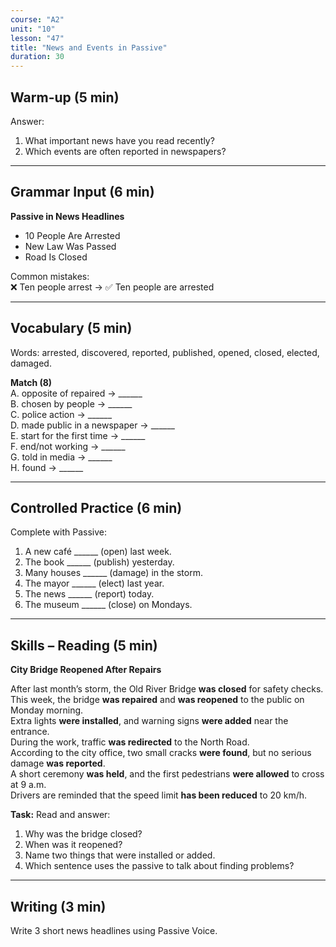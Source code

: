```yaml
---
course: "A2"
unit: "10"
lesson: "47"
title: "News and Events in Passive"
duration: 30
---
```


## Warm-up (5 min)
Answer:
1. What important news have you read recently?
2. Which events are often reported in newspapers?

-------

## Grammar Input (6 min)
**Passive in News Headlines**  
- 10 People Are Arrested  
- New Law Was Passed  
- Road Is Closed  

Common mistakes:  
❌ Ten people arrest → ✅ Ten people are arrested  

-------

## Vocabulary (5 min)
Words: arrested, discovered, reported, published, opened, closed, elected, damaged.  

**Match (8)**  
A. opposite of repaired → ______  
B. chosen by people → ______  
C. police action → ______  
D. made public in a newspaper → ______  
E. start for the first time → ______  
F. end/not working → ______  
G. told in media → ______  
H. found → ______  

-------

## Controlled Practice (6 min)
Complete with Passive:  
1. A new café ______ (open) last week.  
2. The book ______ (publish) yesterday.  
3. Many houses ______ (damage) in the storm.  
4. The mayor ______ (elect) last year.  
5. The news ______ (report) today.  
6. The museum ______ (close) on Mondays.  

-------

## Skills – Reading (5 min)
**City Bridge Reopened After Repairs**

After last month’s storm, the Old River Bridge **was closed** for safety checks.  
This week, the bridge **was repaired** and **was reopened** to the public on Monday morning.  
Extra lights **were installed**, and warning signs **were added** near the entrance.  
During the work, traffic **was redirected** to the North Road.  
According to the city office, two small cracks **were found**, but no serious damage **was reported**.  
A short ceremony **was held**, and the first pedestrians **were allowed** to cross at 9 a.m.  
Drivers are reminded that the speed limit **has been reduced** to 20 km/h.

**Task:** Read and answer:  
1. Why was the bridge closed?  
2. When was it reopened?  
3. Name two things that were installed or added.  
4. Which sentence uses the passive to talk about finding problems?

-------

## Writing (3 min)
Write 3 short news headlines using Passive Voice.
